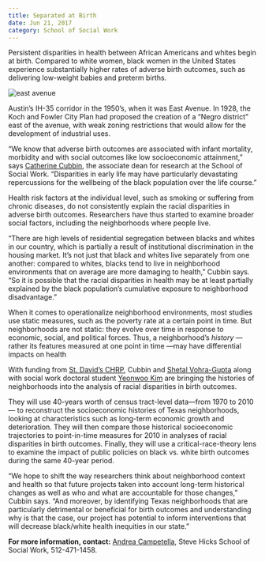 ```yaml
--- 
title: Separated at Birth
date: Jun 21, 2017
category: School of Social Work
---
```


Persistent disparities in health between African Americans and whites begin at birth. Compared to white women, black women in the United States experience substantially higher rates of adverse birth outcomes, such as delivering low-weight babies and preterm births.

![east avenue](http://research.utexas.edu/showcase/assets/js/fileman/Uploads/east-avenue.png)

Austin’s IH-35 corridor in the 1950’s, when it was East Avenue. In 1928, the Koch and Fowler City Plan had proposed the creation of a “Negro district” east of the avenue, with weak zoning restrictions that would allow for the development of industrial uses.

“We know that adverse birth outcomes are associated with infant mortality, morbidity and with social outcomes like low socioeconomic attainment,” says [Catherine Cubbin](https://socialwork.utexas.edu/directory/cubbin/), the associate dean for research at the School of Social Work. “Disparities in early life may have particularly devastating repercussions for the wellbeing of the black population over the life course.”

Health risk factors at the individual level, such as smoking or suffering from chronic diseases, do not consistently explain the racial disparities in adverse birth outcomes. Researchers have thus started to examine broader social factors, including the neighborhoods where people live.

“There are high levels of residential segregation between blacks and whites in our country, which is partially a result of institutional discrimination in the housing market. It’s not just that black and whites live separately from one another: compared to whites, blacks tend to live in neighborhood environments that on average are more damaging to health,” Cubbin says. “So it is possible that the racial disparities in health may be at least partially explained by the black population’s cumulative exposure to neighborhood disadvantage.”

When it comes to operationalize neighborhood environments, most studies use static measures, such as the poverty rate at a certain point in time. But neighborhoods are not static: they evolve over time in response to economic, social, and political forces. Thus, a neighborhood’s _history_ — rather its features measured at one point in time —may have differential impacts on health

With funding from [St. David’s CHRP](https://nursing.utexas.edu/chpr/), Cubbin and [Shetal Vohra-Gupta](https://socialwork.utexas.edu/directory/vohra-gupta_shetal/) along with social work doctoral student [Yeonwoo Kim](https://socialwork.utexas.edu/directory/kim_yeonwoo/) are bringing the histories of neighborhoods into the analysis of racial disparities in birth outcomes.

They will use 40-years worth of census tract-level data—from 1970 to 2010— to reconstruct the socioeconomic histories of Texas neighborhoods, looking at characteristics such as long-term economic growth and deterioration. They will then compare those historical socioeconomic trajectories to point-in-time measures for 2010 in analyses of racial disparities in birth outcomes. Finally, they will use a critical-race-theory lens to examine the impact of public policies on black vs. white birth outcomes during the same 40-year period.

“We hope to shift the way researchers think about neighborhood context and health so that future projects taken into account long-term historical changes as well as who and what are accountable for those changes,” Cubbin says. “And moreover, by identifying Texas neighborhoods that are particularly detrimental or beneficial for birth outcomes and understanding why is that the case, our project has potential to inform interventions that will decrease black/white health inequities in our state.”

**For more information, contact:** [Andrea Campetella](mailto:campetella@austin.utexas.edu), Steve Hicks School of Social Work, 512-471-1458.